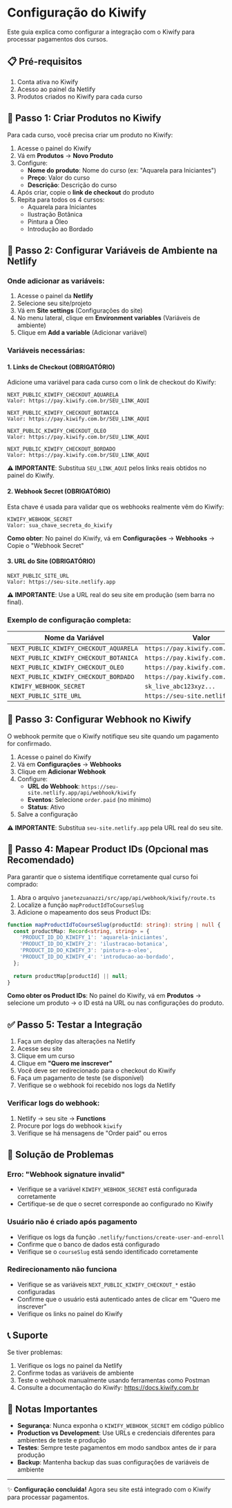 # Configuração do Kiwify

Este guia explica como configurar a integração com o Kiwify para processar pagamentos dos cursos.

## 📋 Pré-requisitos

1. Conta ativa no Kiwify
2. Acesso ao painel da Netlify
3. Produtos criados no Kiwify para cada curso

## 🔧 Passo 1: Criar Produtos no Kiwify

Para cada curso, você precisa criar um produto no Kiwify:

1. Acesse o painel do Kiwify
2. Vá em **Produtos** → **Novo Produto**
3. Configure:
   - **Nome do produto**: Nome do curso (ex: "Aquarela para Iniciantes")
   - **Preço**: Valor do curso
   - **Descrição**: Descrição do curso
4. Após criar, copie o **link de checkout** do produto
5. Repita para todos os 4 cursos:
   - Aquarela para Iniciantes
   - Ilustração Botânica
   - Pintura a Óleo
   - Introdução ao Bordado

## 🔐 Passo 2: Configurar Variáveis de Ambiente na Netlify

### Onde adicionar as variáveis:

1. Acesse o painel da **Netlify**
2. Selecione seu site/projeto
3. Vá em **Site settings** (Configurações do site)
4. No menu lateral, clique em **Environment variables** (Variáveis de ambiente)
5. Clique em **Add a variable** (Adicionar variável)

### Variáveis necessárias:

#### 1. Links de Checkout (OBRIGATÓRIO)

Adicione uma variável para cada curso com o link de checkout do Kiwify:

```
NEXT_PUBLIC_KIWIFY_CHECKOUT_AQUARELA
Valor: https://pay.kiwify.com.br/SEU_LINK_AQUI
```

```
NEXT_PUBLIC_KIWIFY_CHECKOUT_BOTANICA
Valor: https://pay.kiwify.com.br/SEU_LINK_AQUI
```

```
NEXT_PUBLIC_KIWIFY_CHECKOUT_OLEO
Valor: https://pay.kiwify.com.br/SEU_LINK_AQUI
```

```
NEXT_PUBLIC_KIWIFY_CHECKOUT_BORDADO
Valor: https://pay.kiwify.com.br/SEU_LINK_AQUI
```

**⚠️ IMPORTANTE**: Substitua `SEU_LINK_AQUI` pelos links reais obtidos no painel do Kiwify.

#### 2. Webhook Secret (OBRIGATÓRIO)

Esta chave é usada para validar que os webhooks realmente vêm do Kiwify:

```
KIWIFY_WEBHOOK_SECRET
Valor: sua_chave_secreta_do_kiwify
```

**Como obter**: No painel do Kiwify, vá em **Configurações** → **Webhooks** → Copie o "Webhook Secret"

#### 3. URL do Site (OBRIGATÓRIO)

```
NEXT_PUBLIC_SITE_URL
Valor: https://seu-site.netlify.app
```

**⚠️ IMPORTANTE**: Use a URL real do seu site em produção (sem barra no final).

### Exemplo de configuração completa:

| Nome da Variável | Valor |
|-----------------|-------|
| `NEXT_PUBLIC_KIWIFY_CHECKOUT_AQUARELA` | `https://pay.kiwify.com.br/abc123` |
| `NEXT_PUBLIC_KIWIFY_CHECKOUT_BOTANICA` | `https://pay.kiwify.com.br/def456` |
| `NEXT_PUBLIC_KIWIFY_CHECKOUT_OLEO` | `https://pay.kiwify.com.br/ghi789` |
| `NEXT_PUBLIC_KIWIFY_CHECKOUT_BORDADO` | `https://pay.kiwify.com.br/jkl012` |
| `KIWIFY_WEBHOOK_SECRET` | `sk_live_abc123xyz...` |
| `NEXT_PUBLIC_SITE_URL` | `https://seu-site.netlify.app` |

## 🔔 Passo 3: Configurar Webhook no Kiwify

O webhook permite que o Kiwify notifique seu site quando um pagamento for confirmado.

1. Acesse o painel do Kiwify
2. Vá em **Configurações** → **Webhooks**
3. Clique em **Adicionar Webhook**
4. Configure:
   - **URL do Webhook**: `https://seu-site.netlify.app/api/webhook/kiwify`
   - **Eventos**: Selecione `order.paid` (no mínimo)
   - **Status**: Ativo
5. Salve a configuração

**⚠️ IMPORTANTE**: Substitua `seu-site.netlify.app` pela URL real do seu site.

## 🎯 Passo 4: Mapear Product IDs (Opcional mas Recomendado)

Para garantir que o sistema identifique corretamente qual curso foi comprado:

1. Abra o arquivo `janetezuanazzi/src/app/api/webhook/kiwify/route.ts`
2. Localize a função `mapProductIdToCourseSlug`
3. Adicione o mapeamento dos seus Product IDs:

```typescript
function mapProductIdToCourseSlug(productId: string): string | null {
  const productMap: Record<string, string> = {
    'PRODUCT_ID_DO_KIWIFY_1': 'aquarela-iniciantes',
    'PRODUCT_ID_DO_KIWIFY_2': 'ilustracao-botanica',
    'PRODUCT_ID_DO_KIWIFY_3': 'pintura-a-oleo',
    'PRODUCT_ID_DO_KIWIFY_4': 'introducao-ao-bordado',
  };
  
  return productMap[productId] || null;
}
```

**Como obter os Product IDs**: No painel do Kiwify, vá em **Produtos** → selecione um produto → o ID está na URL ou nas configurações do produto.

## ✅ Passo 5: Testar a Integração

1. Faça um deploy das alterações na Netlify
2. Acesse seu site
3. Clique em um curso
4. Clique em **"Quero me inscrever"**
5. Você deve ser redirecionado para o checkout do Kiwify
6. Faça um pagamento de teste (se disponível)
7. Verifique se o webhook foi recebido nos logs da Netlify

### Verificar logs do webhook:

1. Netlify → seu site → **Functions**
2. Procure por logs do webhook `kiwify`
3. Verifique se há mensagens de "Order paid" ou erros

## 🚨 Solução de Problemas

### Erro: "Webhook signature invalid"

- Verifique se a variável `KIWIFY_WEBHOOK_SECRET` está configurada corretamente
- Certifique-se de que o secret corresponde ao configurado no Kiwify

### Usuário não é criado após pagamento

- Verifique os logs da função `.netlify/functions/create-user-and-enroll`
- Confirme que o banco de dados está configurado
- Verifique se o `courseSlug` está sendo identificado corretamente

### Redirecionamento não funciona

- Verifique se as variáveis `NEXT_PUBLIC_KIWIFY_CHECKOUT_*` estão configuradas
- Confirme que o usuário está autenticado antes de clicar em "Quero me inscrever"
- Verifique os links no painel do Kiwify

## 📞 Suporte

Se tiver problemas:

1. Verifique os logs no painel da Netlify
2. Confirme todas as variáveis de ambiente
3. Teste o webhook manualmente usando ferramentas como Postman
4. Consulte a documentação do Kiwify: https://docs.kiwify.com.br

## 📝 Notas Importantes

- **Segurança**: Nunca exponha o `KIWIFY_WEBHOOK_SECRET` em código público
- **Production vs Development**: Use URLs e credenciais diferentes para ambientes de teste e produção
- **Testes**: Sempre teste pagamentos em modo sandbox antes de ir para produção
- **Backup**: Mantenha backup das suas configurações de variáveis de ambiente

---

✨ **Configuração concluída!** Agora seu site está integrado com o Kiwify para processar pagamentos.

